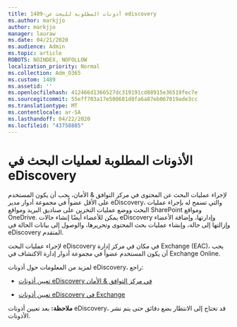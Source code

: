 ```yaml
---
title: 1489-أذونات المطلوبة للبحث عن ediscovery
ms.author: markjjo
author: markjjo
manager: lauraw
ms.date: 04/21/2020
ms.audience: Admin
ms.topic: article
ROBOTS: NOINDEX, NOFOLLOW
localization_priority: Normal
ms.collection: Adm_O365
ms.custom: 1489
ms.assetid: ''
ms.openlocfilehash: 412466d1366527dc319191cd88915e36519fec7e
ms.sourcegitcommit: 55eff703a17e500681d8fa6a87eb067019ade3cc
ms.translationtype: MT
ms.contentlocale: ar-SA
ms.lasthandoff: 04/22/2020
ms.locfileid: "43758885"
---
```

# <a name="permissions-required-for-ediscovery-searches"></a>الأذونات المطلوبة لعمليات البحث في eDiscovery

لإجراء عمليات البحث عن المحتوى في مركز التوافق & الأمان، يجب أن يكون المستخدم على الأقل عضواً في مجموعة أدوار مدير eDiscovery، والتي تسمح له بإجراء عمليات البحث ووضع عمليات التخزين على صناديق البريد ومواقع SharePoint ومواقع OneDrive. يمكن للأعضاء أيضًا إنشاء حالات eDiscovery وإدارتها، وإضافة الأعضاء وإزالتها إلى حالة، وإنشاء عمليات بحث المحتوى وتحريرها، والوصول إلى بيانات الحالة في eDiscovery المتقدم.

لإجراء عمليات البحث eDiscovery في مكان في مركز إدارة Exchange (EAC)، يجب أن يكون المستخدم عضواً في مجموعة أدوار إدارة الاكتشاف في Exchange Online.

لمزيد من المعلومات حول أذونات eDiscovery، راجع: 

- [تعيين أذونات eDiscovery في مركز التوافق & الأمان](https://docs.microsoft.com/office365/securitycompliance/assign-ediscovery-permissions)

- [تعيين أذونات eDiscovery في Exchange](https://docs.microsoft.com/exchange/security-and-compliance/in-place-ediscovery/assign-ediscovery-permissions)

**ملاحظة:** بعد تعيين أذونات eDiscovery، قد تحتاج إلى الانتظار بضع دقائق حتى يتم نشر الأذونات.
